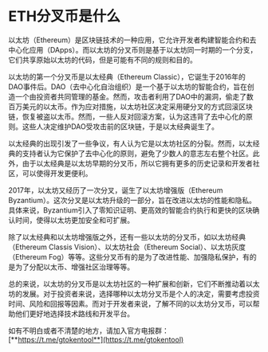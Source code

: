 # ETH分叉币是什么

以太坊（Ethereum）是区块链技术的一种应用，它允许开发者构建智能合约和去中心化应用（DApps）。而以太坊的分叉币则是基于以太坊同一时期的一个分支，它们共享原始以太坊的代码，但是可能有不同的规则和目的。

以太坊的第一个分叉币是以太经典（Ethereum Classic），它诞生于2016年的DAO事件后。DAO（去中心化自治组织）是一个基于以太坊的智能合约，旨在创造一个由投资者共同管理的基金。然而，攻击者利用了DAO中的漏洞，偷走了数百万美元的以太币。作为应对措施，以太坊社区决定采用硬分叉的方式回滚区块链，恢复被盗以太币。然而，一些人反对回滚方案，认为这违背了去中心化的原则。这些人决定维护DAO受攻击前的区块链，于是以太经典诞生了。

以太经典的出现引发了一些争议，有人认为它是以太坊社区的分裂。然而，以太经典的支持者认为它保护了去中心化的原则，避免了少数人的意志左右整个社区。此外，由于以太经典是以太坊早期的分叉币，所以它拥有更多的历史记录和开发者社区，可以使得开发更便利。

2017年，以太坊又经历了一次分叉，诞生了以太坊增强版（Ethereum Byzantium）。这次分叉是以太坊升级的一部分，旨在改进以太坊的性能和隐私。具体来说，Byzantium引入了零知识证明、更高效的智能合约执行和更快的区块确认时间，使得以太坊更加安全和可扩展。

除了以太经典和以太坊增强版之外，还有一些以太坊的分叉币，如以太坊经典（Ethereum Classis Vision）、以太坊社会（Ethereum Social）、以太坊灰度（Ethereum Fog）等等。这些分叉币有的是为了改进性能、加强隐私保护，有的是为了分配以太币、增强社区治理等等。

总的来说，以太坊的分叉币是以太坊社区的一种扩展和创新，它们不断推动着以太坊的发展。对于投资者来说，选择哪种以太坊分叉币是个人的决定，需要考虑投资时间、风险和回报等因素。而对于开发者来说，了解不同的以太坊分叉币，可以帮助他们更好地选择技术路线和开发平台。

如有不明白或者不清楚的地方，请加入官方电报群：[**https://t.me/gtokentool**](https://t.me/gtokentool)
